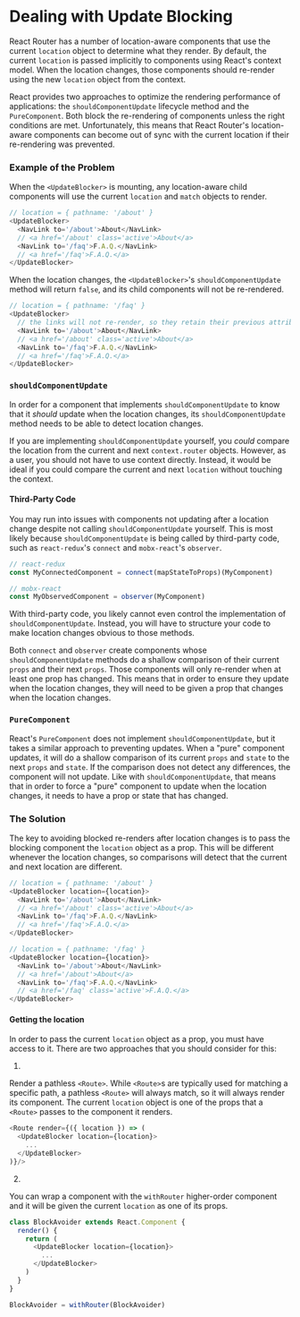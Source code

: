 # Dealing with Update Blocking

React Router has a number of location-aware components that use the current `location` object to determine what they render. By default, the current `location` is passed implicitly to components using React's context model. When the location changes, those components should re-render using the new `location` object from the context.

React provides two approaches to optimize the rendering performance of applications: the `shouldComponentUpdate` lifecycle method and the `PureComponent`. Both block the re-rendering of components unless the right conditions are met. Unfortunately, this means that React Router's location-aware components can become out of sync with the current location if their re-rendering was prevented.

### Example of the Problem

When the `<UpdateBlocker>` is mounting, any location-aware child components will use the current `location` and `match` objects to render.

```js
// location = { pathname: '/about' }
<UpdateBlocker>
  <NavLink to='/about'>About</NavLink>
  // <a href='/about' class='active'>About</a>
  <NavLink to='/faq'>F.A.Q.</NavLink>
  // <a href='/faq'>F.A.Q.</a>
</UpdateBlocker>
```

When the location changes, the `<UpdateBlocker>`'s `shouldComponentUpdate` method will return `false`, and its child components will not be re-rendered.

```js
// location = { pathname: '/faq' }
<UpdateBlocker>
  // the links will not re-render, so they retain their previous attributes
  <NavLink to='/about'>About</NavLink>
  // <a href='/about' class='active'>About</a>
  <NavLink to='/faq'>F.A.Q.</NavLink>
  // <a href='/faq'>F.A.Q.</a>
</UpdateBlocker>
```

### `shouldComponentUpdate`

In order for a component that implements `shouldComponentUpdate` to know that it _should_ update when the location changes, its `shouldComponentUpdate` method needs to be able to detect location changes.

If you are implementing `shouldComponentUpdate` yourself, you _could_ compare the location from the current and next `context.router` objects. However, as a user, you should not have to use context directly. Instead, it would be ideal if you could compare the current and next `location` without touching the context.

#### Third-Party Code

You may run into issues with components not updating after a location change despite not calling `shouldComponentUpdate` yourself. This is most likely because `shouldComponentUpdate` is being called by third-party code, such as `react-redux`'s `connect` and `mobx-react`'s `observer`.

```js
// react-redux
const MyConnectedComponent = connect(mapStateToProps)(MyComponent)

// mobx-react
const MyObservedComponent = observer(MyComponent)
```

With third-party code, you likely cannot even control the implementation of `shouldComponentUpdate`. Instead, you will have to structure your code to make location changes obvious to those methods.

Both `connect` and `observer` create components whose `shouldComponentUpdate` methods do a shallow comparison of their current `props` and their next `props`. Those components will only re-render when at least one prop has changed. This means that in order to ensure they update when the location changes, they will need to be given a prop that changes when the location changes.

### `PureComponent`

React's `PureComponent` does not implement `shouldComponentUpdate`, but it takes a similar approach to preventing updates. When a "pure" component updates, it will do a shallow comparison of its current `props` and `state` to the next `props` and `state`. If the comparison does not detect any differences, the component will not update. Like with `shouldComponentUpdate`, that means that in order to force a "pure" component to update when the location changes, it needs to have a prop or state that has changed.

### The Solution

The key to avoiding blocked re-renders after location changes is to pass the blocking component the `location` object as a prop. This will be different whenever the location changes, so comparisons will detect that the current and next location are different.

```js
// location = { pathname: '/about' }
<UpdateBlocker location={location}>
  <NavLink to='/about'>About</NavLink>
  // <a href='/about' class='active'>About</a>
  <NavLink to='/faq'>F.A.Q.</NavLink>
  // <a href='/faq'>F.A.Q.</a>
</UpdateBlocker>

// location = { pathname: '/faq' }
<UpdateBlocker location={location}>
  <NavLink to='/about'>About</NavLink>
  // <a href='/about'>About</a>
  <NavLink to='/faq'>F.A.Q.</NavLink>
  // <a href='/faq' class='active'>F.A.Q.</a>
</UpdateBlocker>
```

#### Getting the location

In order to pass the current `location` object as a prop, you must have access to it. There are two approaches that you should consider for this:

1.
Render a pathless `<Route>`. While `<Route>`s are typically used for matching a specific path, a pathless `<Route>` will always match, so it will always render its component. The current `location` object is one of the props that a `<Route>` passes to the component it renders.

```js
<Route render={({ location }) => (
  <UpdateBlocker location={location}>
    ...
  </UpdateBlocker>
)}/>
```

2.
You can wrap a component with the `withRouter` higher-order component and it will be given the current `location` as one of its props.

```js
class BlockAvoider extends React.Component {
  render() {
    return (
      <UpdateBlocker location={location}>
        ...
      </UpdateBlocker>
    )
  }
}

BlockAvoider = withRouter(BlockAvoider)
```
